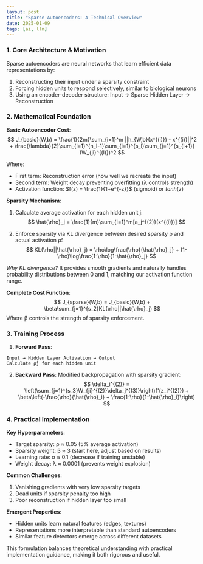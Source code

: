 ```yaml
---
layout: post
title: "Sparse Autoencoders: A Technical Overview"
date: 2025-01-09
tags: [ai, llm]
---
```

<!--more-->

### 1. Core Architecture & Motivation
Sparse autoencoders are neural networks that learn efficient data representations by:
1. Reconstructing their input under a sparsity constraint
2. Forcing hidden units to respond selectively, similar to biological neurons
3. Using an encoder-decoder structure: Input → Sparse Hidden Layer → Reconstruction

### 2. Mathematical Foundation

**Basic Autoencoder Cost**:
$$ J_{basic}(W,b) = \frac{1}{2m}\sum_{i=1}^m ||h_{W,b}(x^{(i)}) - x^{(i)}||^2 + \frac{\lambda}{2}\sum_{l=1}^{n_l-1}\sum_{i=1}^{s_l}\sum_{j=1}^{s_{l+1}}(W_{ji}^{(l)})^2 $$

Where:
- First term: Reconstruction error (how well we recreate the input)
- Second term: Weight decay preventing overfitting (λ controls strength)
- Activation function: $f(z) = \frac{1}{1+e^{-z}}$ (sigmoid) or $tanh(z)$

**Sparsity Mechanism**:
1. Calculate average activation for each hidden unit j:
$$ \hat{\rho}_j = \frac{1}{m}\sum_{i=1}^m[a_j^{(2)}(x^{(i)})] $$

2. Enforce sparsity via KL divergence between desired sparsity ρ and actual activation ρ̂:
$$ KL(\rho||\hat{\rho}_j) = \rho\log\frac{\rho}{\hat{\rho}_j} + (1-\rho)\log\frac{1-\rho}{1-\hat{\rho}_j} $$

*Why KL divergence?* It provides smooth gradients and naturally handles probability distributions between 0 and 1, matching our activation function range.

**Complete Cost Function**:
$$ J_{sparse}(W,b) = J_{basic}(W,b) + \beta\sum_{j=1}^{s_2}KL(\rho||\hat{\rho}_j) $$
Where β controls the strength of sparsity enforcement.

### 3. Training Process

1. **Forward Pass**:
```
Input → Hidden Layer Activation → Output
Calculate ρ̂j for each hidden unit
```

2. **Backward Pass**:
Modified backpropagation with sparsity gradient:
$$ \delta_i^{(2)} = \left(\sum_{j=1}^{s_3}W_{ji}^{(2)}\delta_j^{(3)}\right)f'(z_i^{(2)}) + \beta\left(-\frac{\rho}{\hat{\rho}_i} + \frac{1-\rho}{1-\hat{\rho}_i}\right) $$

### 4. Practical Implementation

**Key Hyperparameters**:
- Target sparsity: ρ ≈ 0.05 (5% average activation)
- Sparsity weight: β ≈ 3 (start here, adjust based on results)
- Learning rate: α ≈ 0.1 (decrease if training unstable)
- Weight decay: λ ≈ 0.0001 (prevents weight explosion)

**Common Challenges**:
1. Vanishing gradients with very low sparsity targets
2. Dead units if sparsity penalty too high
3. Poor reconstruction if hidden layer too small

**Emergent Properties**:
- Hidden units learn natural features (edges, textures)
- Representations more interpretable than standard autoencoders
- Similar feature detectors emerge across different datasets

This formulation balances theoretical understanding with practical implementation guidance, making it both rigorous and useful.
